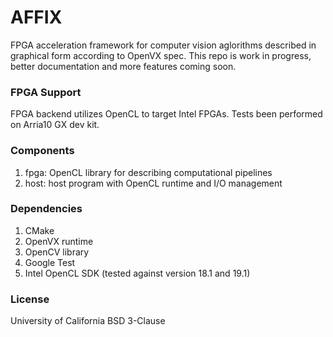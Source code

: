 # AFFIX
FPGA acceleration framework for computer vision aglorithms described in graphical form according to OpenVX spec. This repo is work in progress, better documentation and more features coming soon.

### FPGA Support
FPGA backend utilizes OpenCL to target Intel FPGAs. Tests been performed on Arria10 GX dev kit.

### Components
1. fpga: OpenCL library for describing computational pipelines
2. host: host program with OpenCL runtime and I/O management

### Dependencies
1. CMake
2. OpenVX runtime
3. OpenCV library
4. Google Test
5. Intel OpenCL SDK (tested against version 18.1 and 19.1)

### License
University of California BSD 3-Clause
